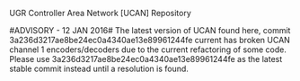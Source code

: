 UGR Controller Area Network [UCAN] Repository

#ADVISORY - 12 JAN 2016#
The latest version of UCAN found here, commit 3a236d3217ae8be24ec0a4340ae13e89961244fe current has broken UCAN channel 1 encoders/decoders due to the current refactoring of some code. Please use 3a236d3217ae8be24ec0a4340ae13e89961244fe as the latest stable commit instead until a resolution is found.
